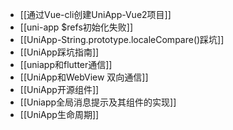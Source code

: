 - [[通过Vue-cli创建UniApp-Vue2项目]]
- [[uni-app $refs初始化失败]]
- [[UniApp-String.prototype.localeCompare()踩坑]]
- [[UniApp踩坑指南]]
- [[uniapp和flutter通信]]
- [[UniApp和WebView 双向通信]]
- [[UniApp开源组件]]
- [[Uniapp全局消息提示及其组件的实现]]
- [[UniApp生命周期]]
